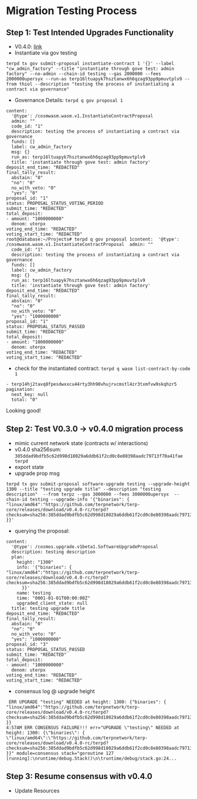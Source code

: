 # Migration Testing Process

## Step 1: Test Intended Upgrades Functionality
- V0.4.0: [link]()
- Instantiate via gov testing
```
terpd tx gov submit-proposal instantiate-contract 1 '{}' --label "cw_admin_factory" --title "instantiate through gove test: admin factory" --no-admin --chain-id testing --gas 2000000 --fees 2000000upersyx --run-as terp16ltuapyk7hsztanwx6h6qzag93pp9pmuvtplv9 --from thiol --description "testing the process of instantiating a contract via governance"
```
- Governance Details: `terpd q gov proposal 1`
```
content:
  '@type': /cosmwasm.wasm.v1.InstantiateContractProposal
  admin: ""
  code_id: "1"
  description: testing the process of instantiating a contract via governance
  funds: []
  label: cw_admin_factory
  msg: {}
  run_as: terp16ltuapyk7hsztanwx6h6qzag93pp9pmuvtplv9
  title: 'instantiate through gove test: admin factory'
deposit_end_time: "REDACTED"
final_tally_result:
  abstain: "0"
  "no": "0"
  no_with_veto: "0"
  "yes": "0"
proposal_id: "1"
status: PROPOSAL_STATUS_VOTING_PERIOD
submit_time: "REDACTED"
total_deposit:
- amount: "1000000000"
  denom: uterpx
voting_end_time: "REDACTED"
voting_start_time: "REDACTED"
root@database:~/Projects# terpd q gov proposal 1content:  '@type': /cosmwasm.wasm.v1.InstantiateContractProposal  admin: ""
  code_id: "1"
  description: testing the process of instantiating a contract via governance
  funds: []
  label: cw_admin_factory
  msg: {}
  run_as: terp16ltuapyk7hsztanwx6h6qzag93pp9pmuvtplv9
  title: 'instantiate through gove test: admin factory'
deposit_end_time: "REDACTED"
final_tally_result:
  abstain: "0"
  "no": "0"
  no_with_veto: "0"
  "yes": "1000000000"
proposal_id: "1"
status: PROPOSAL_STATUS_PASSED
submit_time: "REDACTED"
total_deposit:
- amount: "1000000000"
  denom: uterpx
voting_end_time: "REDACTED"
voting_start_time: "REDACTED"
```
- check for the instantiated contract: `terpd q wasm list-contract-by-code 1`
```
- terp14hj2tavq8fpesdwxxcu44rty3hh90vhujrvcmstl4zr3txmfvw9skqhzr5
pagination:
  next_key: null
  total: "0"
```
Looking good! 
## Step 2: Test V0.3.0 -> v0.4.0 migration process
- mimic current network state (contracts w/ interactions)
- v0.4.0 sha256sum: `385ddad9bdfb5c62d998d18029a6ddb61f2cd0c8e80398aadc79713f70a41fae  terpd`
- export state 
- upgrade prop msg
```
terpd tx gov submit-proposal software-upgrade testing --upgrade-height 1300 --title "testing upgrade title" --description "testing description"  --from terpz --gas 3000000 --fees 3000000upersyx  --chain-id testing --upgrade-info '{"binaries": { "linux/amd64":"https://github.com/terpnetwork/terp-core/releases/download/v0.4.0-rc/terpd?checksum=sha256:385ddad9bdfb5c62d998d18029a6ddb61f2cd0c8e80398aadc79713f70a41fae" }}' 
```
- querying the proposal:
```
content:
  '@type': /cosmos.upgrade.v1beta1.SoftwareUpgradeProposal
  description: testing description
  plan:
    height: "1300"
    info: '{"binaries": { "linux/amd64":"https://github.com/terpnetwork/terp-core/releases/download/v0.4.0-rc/terpd?checksum=sha256:385ddad9bdfb5c62d998d18029a6ddb61f2cd0c8e80398aadc79713f70a41fae"
      }}'
    name: testing
    time: "0001-01-01T00:00:00Z"
    upgraded_client_state: null
  title: testing upgrade title
deposit_end_time: "REDACTED"
final_tally_result:
  abstain: "0"
  "no": "0"
  no_with_veto: "0"
  "yes": "1000000000"
proposal_id: "3"
status: PROPOSAL_STATUS_PASSED
submit_time: "REDACTED"
total_deposit:
- amount: "1000000000"
  denom: uterpx
voting_end_time: "REDACTED"
voting_start_time: "REDACTED"
```
- consensus log @ upgrade height
```
 ERR UPGRADE "testing" NEEDED at height: 1300: {"binaries": { "linux/amd64":"https://github.com/terpnetwork/terp-core/releases/download/v0.4.0-rc/terpd?checksum=sha256:385ddad9bdfb5c62d998d18029a6ddb61f2cd0c8e80398aadc79713f70a41fae" }}
4:57AM ERR CONSENSUS FAILURE!!! err="UPGRADE \"testing\" NEEDED at height: 1300: {\"binaries\": { \"linux/amd64\":\"https://github.com/terpnetwork/terp-core/releases/download/v0.4.0-rc/terpd?checksum=sha256:385ddad9bdfb5c62d998d18029a6ddb61f2cd0c8e80398aadc79713f70a41fae\" }}" module=consensus stack="goroutine 127 [running]:\nruntime/debug.Stack()\n\truntime/debug/stack.go:24...
```
## Step 3: Resume consensus with v0.4.0 
- Update Resources 
